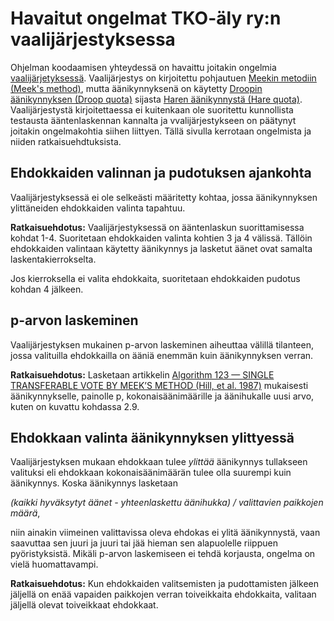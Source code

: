 # Havaitut ongelmat TKO-äly ry:n vaalijärjestyksessa

Ohjelman koodaamisen yhteydessä on havaittu joitakin ongelmia [vaalijärjetyksessä](https://www.tko-aly.fi/attachments/files/324/2022-12-28-_nestys-ja-vaalij_rjestys.pdf?1672444809). Vaalijärjestys on kirjoitettu pohjautuen [Meekin metodiin (Meek's method)](https://svn.apache.org/repos/asf/steve/trunk/stv_background/meekm.pdf), mutta äänikynnyksenä on käytetty [Droopin äänikynnyksen (Droop quota)](https://en.wikipedia.org/wiki/Droop_quota) sijasta [Haren äänikynnystä (Hare quota)](https://en.wikipedia.org/wiki/Hare_quota). Vaalijärjestystä kirjoitettaessa ei kuitenkaan ole suoritettu kunnollista testausta ääntenlaskennan kannalta ja vvalijärjestykseen on päätynyt joitakin ongelmakohtia siihen liittyen. Tällä sivulla kerrotaan ongelmista ja niiden ratkaisuehdtuksista.

## Ehdokkaiden valinnan ja pudotuksen ajankohta

Vaalijärjestyksessä ei ole selkeästi määritetty kohtaa, jossa äänikynnyksen ylittäneiden ehdokkaiden valinta tapahtuu.

**Ratkaisuehdotus:** Vaalijärjestyksessä on ääntenlaskun suorittamisessa kohdat 1-4. Suoritetaan ehdokkaiden valinta kohtien 3 ja 4 välissä. Tällöin ehdokkaiden valintaan käytetty äänikynnys ja lasketut äänet ovat samalta laskentakierrokselta.

Jos kierroksella ei valita ehdokkaita, suoritetaan ehdokkaiden pudotus kohdan 4 jälkeen.

## p-arvon laskeminen

Vaalijärjestyksen mukainen p-arvon laskeminen aiheuttaa välillä tilanteen, jossa valituilla ehdokkailla on ääniä enemmän kuin äänikynnyksen verran.

**Ratkaisuehdotus:** Lasketaan artikkelin [Algorithm 123 — SINGLE TRANSFERABLE VOTE BY MEEK’S METHOD (Hill, et al. 1987)](https://svn.apache.org/repos/asf/steve/trunk/stv_background/meekm.pdf) mukaisesti äänikynnykselle, painolle p, kokonaisäänimäärille ja äänihukalle uusi arvo, kuten on kuvattu kohdassa 2.9.

## Ehdokkaan valinta äänikynnyksen ylittyessä

Vaalijärjestyksen mukaan ehdokkaan tulee *ylittää* äänikynnys tullakseen valituksi eli ehdokkaan kokonaisäänimäärän tulee olla suurempi kuin äänikynnys. Koska äänikynnys lasketaan

*(kaikki hyväksytyt äänet - yhteenlaskettu äänihukka) / valittavien paikkojen määrä*,

niin ainakin viimeinen valittavissa oleva ehdokas ei ylitä äänikynnystä, vaan saavuttaa sen juuri ja juuri tai jää hieman sen alapuolelle riippuen pyöristyksistä. Mikäli p-arvon laskemiseen ei tehdä korjausta, ongelma on vielä huomattavampi.

**Ratkaisuehdotus:** Kun ehdokkaiden valitsemisten ja pudottamisten jälkeen jäljellä on enää vapaiden paikkojen verran toiveikkaita ehdokkaita, valitaan jäljellä olevat toiveikkaat ehdokkaat.